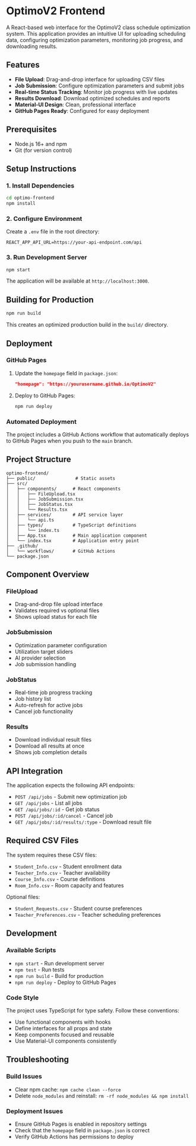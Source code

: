 # OptimoV2 Frontend

A React-based web interface for the OptimoV2 class schedule optimization system. This application provides an intuitive UI for uploading scheduling data, configuring optimization parameters, monitoring job progress, and downloading results.

## Features

- **File Upload**: Drag-and-drop interface for uploading CSV files
- **Job Submission**: Configure optimization parameters and submit jobs
- **Real-time Status Tracking**: Monitor job progress with live updates
- **Results Download**: Download optimized schedules and reports
- **Material-UI Design**: Clean, professional interface
- **GitHub Pages Ready**: Configured for easy deployment

## Prerequisites

- Node.js 16+ and npm
- Git (for version control)

## Setup Instructions

### 1. Install Dependencies

```bash
cd optimo-frontend
npm install
```

### 2. Configure Environment

Create a `.env` file in the root directory:

```env
REACT_APP_API_URL=https://your-api-endpoint.com/api
```

### 3. Run Development Server

```bash
npm start
```

The application will be available at `http://localhost:3000`.

## Building for Production

```bash
npm run build
```

This creates an optimized production build in the `build/` directory.

## Deployment

### GitHub Pages

1. Update the `homepage` field in `package.json`:
   ```json
   "homepage": "https://yourusername.github.io/OptimoV2"
   ```

2. Deploy to GitHub Pages:
   ```bash
   npm run deploy
   ```

### Automated Deployment

The project includes a GitHub Actions workflow that automatically deploys to GitHub Pages when you push to the `main` branch.

## Project Structure

```
optimo-frontend/
├── public/               # Static assets
├── src/
│   ├── components/      # React components
│   │   ├── FileUpload.tsx
│   │   ├── JobSubmission.tsx
│   │   ├── JobStatus.tsx
│   │   └── Results.tsx
│   ├── services/        # API service layer
│   │   └── api.ts
│   ├── types/           # TypeScript definitions
│   │   └── index.ts
│   ├── App.tsx          # Main application component
│   └── index.tsx        # Application entry point
├── .github/
│   └── workflows/       # GitHub Actions
└── package.json

```

## Component Overview

### FileUpload
- Drag-and-drop file upload interface
- Validates required vs optional files
- Shows upload status for each file

### JobSubmission
- Optimization parameter configuration
- Utilization target sliders
- AI provider selection
- Job submission handling

### JobStatus
- Real-time job progress tracking
- Job history list
- Auto-refresh for active jobs
- Cancel job functionality

### Results
- Download individual result files
- Download all results at once
- Shows job completion details

## API Integration

The application expects the following API endpoints:

- `POST /api/jobs` - Submit new optimization job
- `GET /api/jobs` - List all jobs
- `GET /api/jobs/:id` - Get job status
- `POST /api/jobs/:id/cancel` - Cancel job
- `GET /api/jobs/:id/results/:type` - Download result file

## Required CSV Files

The system requires these CSV files:
- `Student_Info.csv` - Student enrollment data
- `Teacher_Info.csv` - Teacher availability
- `Course_Info.csv` - Course definitions
- `Room_Info.csv` - Room capacity and features

Optional files:
- `Student_Requests.csv` - Student course preferences
- `Teacher_Preferences.csv` - Teacher scheduling preferences

## Development

### Available Scripts

- `npm start` - Run development server
- `npm test` - Run tests
- `npm run build` - Build for production
- `npm run deploy` - Deploy to GitHub Pages

### Code Style

The project uses TypeScript for type safety. Follow these conventions:
- Use functional components with hooks
- Define interfaces for all props and state
- Keep components focused and reusable
- Use Material-UI components consistently

## Troubleshooting

### Build Issues
- Clear npm cache: `npm cache clean --force`
- Delete `node_modules` and reinstall: `rm -rf node_modules && npm install`

### Deployment Issues
- Ensure GitHub Pages is enabled in repository settings
- Check that the `homepage` field in `package.json` is correct
- Verify GitHub Actions has permissions to deploy